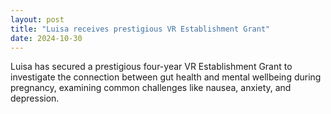 ```yaml
---
layout: post
title: "Luisa receives prestigious VR Establishment Grant"
date: 2024-10-30
---
```

Luisa has secured a prestigious four-year VR Establishment Grant to investigate the connection between gut health and mental wellbeing during pregnancy, examining common challenges like nausea, anxiety, and depression.